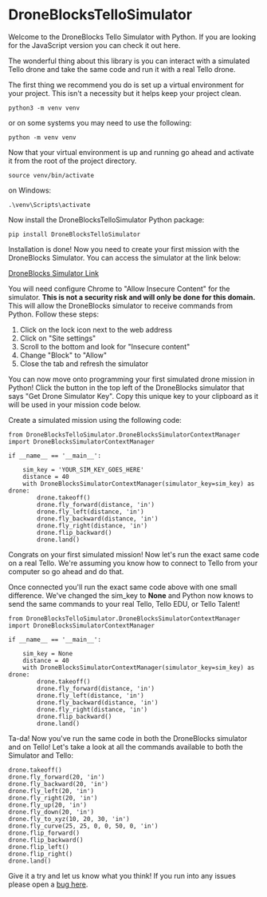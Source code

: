 # DroneBlocksTelloSimulator

Welcome to the DroneBlocks Tello Simulator with Python. If you are looking for the JavaScript version you can check it out here.

The wonderful thing about this library is you can interact with a simulated Tello drone and take the same code and run it with a real Tello drone.

The first thing we recommend you do is set up a virtual environment for your project. This isn't a necessity but it helps keep your project clean.

```
python3 -m venv venv
```

or on some systems you may need to use the following:

```
python -m venv venv
```
Now that your virtual environment is up and running go ahead and activate it from the root of the project directory.

```
source venv/bin/activate
```
on Windows:
```
.\venv\Scripts\activate
```
Now install the DroneBlocksTelloSimulator Python package:

```
pip install DroneBlocksTelloSimulator
```
Installation is done! Now you need to create your first mission with the DroneBlocks Simulator. You can access the simulator at the link below:

[DroneBlocks Simulator Link](http://db-simulator-dev.web.app/)

You will need configure Chrome to "Allow Insecure Content" for the simulator. **This is not a security risk and will only be done for this domain.** This will allow the DroneBlocks simulator to receive commands from Python. Follow these steps:

1. Click on the lock icon next to the web address
2. Click on "Site settings"
3. Scroll to the bottom and look for "Insecure content"
4. Change "Block" to "Allow"
5. Close the tab and refresh the simulator

You can now move onto programming your first simulated drone mission in Python! Click the button in the top left of the DroneBlocks simulator that says "Get Drone Simulator Key". Copy this unique key to your clipboard as it will be used in your mission code below.

Create a simulated mission using the following code:

```
from DroneBlocksTelloSimulator.DroneBlocksSimulatorContextManager import DroneBlocksSimulatorContextManager

if __name__ == '__main__':

    sim_key = 'YOUR_SIM_KEY_GOES_HERE'
    distance = 40
    with DroneBlocksSimulatorContextManager(simulator_key=sim_key) as drone:
        drone.takeoff()
        drone.fly_forward(distance, 'in')
        drone.fly_left(distance, 'in')
        drone.fly_backward(distance, 'in')
        drone.fly_right(distance, 'in')
        drone.flip_backward()
        drone.land()
```

Congrats on your first simulated mission! Now let's run the exact same code on a real Tello. We're assuming you know how to connect to Tello from your computer so go ahead and do that.

Once connected you'll run the exact same code above with one small difference. We've changed the sim_key to **None** and Python now knows to send the same commands to your real Tello, Tello EDU, or Tello Talent!

```
from DroneBlocksTelloSimulator.DroneBlocksSimulatorContextManager import DroneBlocksSimulatorContextManager

if __name__ == '__main__':

    sim_key = None
    distance = 40
    with DroneBlocksSimulatorContextManager(simulator_key=sim_key) as drone:
        drone.takeoff()
        drone.fly_forward(distance, 'in')
        drone.fly_left(distance, 'in')
        drone.fly_backward(distance, 'in')
        drone.fly_right(distance, 'in')
        drone.flip_backward()
        drone.land()
```
Ta-da! Now you've run the same code in both the DroneBlocks simulator and on Tello! Let's take a look at all the commands available to both the Simulator and Tello:

```
drone.takeoff()
drone.fly_forward(20, 'in')
drone.fly_backward(20, 'in')
drone.fly_left(20, 'in')
drone.fly_right(20, 'in')
drone.fly_up(20, 'in')
drone.fly_down(20, 'in')
drone.fly_to_xyz(10, 20, 30, 'in')
drone.fly_curve(25, 25, 0, 0, 50, 0, 'in')
drone.flip_forward()
drone.flip_backward()
drone.flip_left()
drone.flip_right()
drone.land()
```
Give it a try and let us know what you think! If you run into any issues please open a [bug here](https://github.com/dbaldwin/DroneBlocks-Tello-Simulator-With-Python/issues).